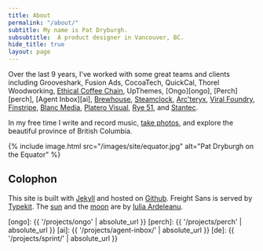 ```yaml
---
title: About
permalink: "/about/"
subtitle: My name is Pat Dryburgh.
subsubtitle:  A product designer in Vancouver, BC.
hide_title: true
layout: page
--- 
```


Over the last 9 years, I've worked with some great teams and clients including Grooveshark, Fusion Ads, CocoaTech, QuickCal, Thorel Woodworking, [Ethical Coffee Chain][ecc], UpThemes, [Ongo][ongo], [Perch][perch], [Agent Inbox][ai], [Brewhouse][bh], [Steamclock][sc], [Arc'teryx][arc], [Viral Foundry][vf], [Finstripe][fs], [Blanc Media][bm], [Platero Visual][pv], [Rye&nbsp;51][r5], and [Stantec][st]. 

In my free time I write and record music, [take photos](http://instagram.com/patdryburgh), and explore the beautiful province of British Columbia.

{% include image.html src="/images/site/equator.jpg" alt="Pat Dryburgh on the Equator" %}

## Colophon

This site is built with [Jekyll](https://jekyllrb.com) and hosted on [Github](https://pages.github.com). Freight Sans is served by [Typekit](http://typekit.com). The [sun][sun] and the [moon][moon] are by [Iulia Ardeleanu][ia].

[now]: /now
[cy]: https://twitter.com/courtneymake
[moon]: https://thenounproject.com/iuliaardeleanu/collection/weather/?oq=weather&cidx=71&i=680142
[sun]: https://thenounproject.com/iuliaardeleanu/collection/weather/?oq=weather&cidx=71&i=675989
[ia]: https://thenounproject.com/iuliaardeleanu
[ecc]: http://ethicalcoffee.co
[bh]: http://brewhouse.io
[sc]: http://steamclock.com
[arc]: https://itunes.apple.com/us/app/mountain-conditions-report/id961780477?mt=8
[vf]: http://viralfoundry.com
[fs]: http://finstripe.com
[bm]: http://www.blancmedia.org/
[pv]: http://platerovisual.com/
[r5]: http://rye51.com
[st]: http://stantec.com
[fsp]: http://speirs.org
[pr]: http://patrickrhone.com
[ct]: http://carlythomas.com
[bb]: http://brooksreview.net
[ongo]: {{ '/projects/ongo' | absolute_url }}
[perch]: {{ '/projects/perch' | absolute_url }}
[ai]: {{ '/projects/agent-inbox/' | absolute_url }}
[de]: {{ '/projects/sprint/' | absolute_url }}